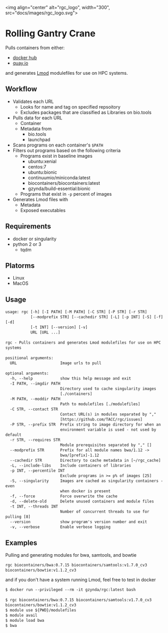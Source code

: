 <img align="center" alt="rgc_logo", width="300", src="docs/images/rgc_logo.svg">

Rolling Gantry Crane
======================================================

Pulls containers from either:

- [docker hub](https://hub.docker.com/)
- [quay.io](https://quay.io/)

and generates [Lmod](https://github.com/TACC/Lmod) modulefiles for use on HPC systems.

Workflow
------------------------------------------------------

- Validates each URL
	- Looks for name and tag on specified repsoitory
	- Excludes packages that are classified as Libraries on bio.tools
- Pulls data for each URL
	- Container
	- Metadata from
		- bio.tools
		- launchpad
- Scans programs on each container's `$PATH`
- Filters out programs based on the following criteria
	- Programs exist in baseline images
		- ubuntu:xenial
		- centos:7
		- ubuntu:bionic
		- continuumio/miniconda:latest
		- biocontainers/biocontainers:latest
		- gzynda/build-essential:bionic
	- Programs that exist in `-p` percent of images
- Generates Lmod files with
	- Metadata
	- Exposed executables

Requirements
------------------------------------------------------

- docker or singularity
- python 2 or 3
	- tqdm

Platorms
------------------------------------------------------

- Linux
- MacOS

Usage
------------------------------------------------------

```
usage: rgc [-h] [-I PATH] [-M PATH] [-C STR] [-P STR] [-r STR]
           [--modprefix STR] [--cachedir STR] [-L] [-p INT] [-S] [-f] [-d]
           [-t INT] [--version] [-v]
           URL [URL ...]

rgc - Pulls containers and generates Lmod modulefiles for use on HPC systems

positional arguments:
  URL                   Image urls to pull

optional arguments:
  -h, --help            show this help message and exit
  -I PATH, --imgdir PATH
                        Directory used to cache singularity images
                        [./containers]
  -M PATH, --moddir PATH
                        Path to modulefiles [./modulefiles]
  -C STR, --contact STR
                        Contact URL(s) in modules separated by ","
                        [https://github.com/TACC/rgc/issues]
  -P STR, --prefix STR  Prefix string to image directory for when an
                        environment variable is used - not used by default
  -r STR, --requires STR
                        Module prerequisites separated by "," []
  --modprefix STR       Prefix for all module names bwa/1.12 ->
                        bwa/[prefix]-1.12
  --cachedir STR        Directory to cache metadata in [~/rgc_cache]
  -L, --include-libs    Include containers of libraries
  -p INT, --percentile INT
                        Exclude programs in >= p% of images [25]
  -S, --singularity     Images are cached as singularity containers - even
                        when docker is present
  -f, --force           Force overwrite the cache
  -d, --delete-old      Delete unused containers and module files
  -t INT, --threads INT
                        Number of concurrent threads to use for pulling [8]
  --version             show program's version number and exit
  -v, --verbose         Enable verbose logging
```

Examples
------------------------------------------------------

Pulling and generating modules for bwa, samtools, and bowtie

```
rgc biocontainers/bwa:0.7.15 biocontainers/samtools:v1.7.0_cv3 biocontainers/bowtie:v1.1.2_cv3
```

and if you don't have a system running Lmod, feel free to test in docker

```
$ docker run --privileged --rm -it gzynda/rgc:latest bash

$ rgc biocontainers/bwa:0.7.15 biocontainers/samtools:v1.7.0_cv3 biocontainers/bowtie:v1.1.2_cv3
$ module use ${PWD}/modulefiles
$ module avail
$ module load bwa
$ bwa
```
